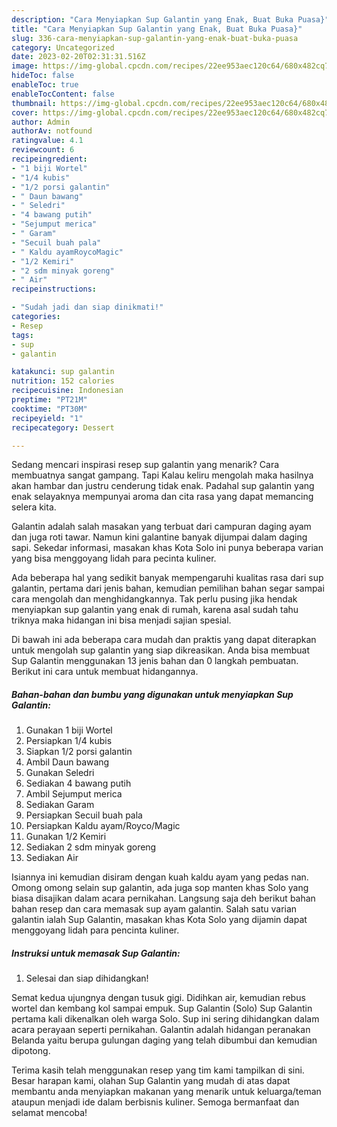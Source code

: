 ```yaml
---
description: "Cara Menyiapkan Sup Galantin yang Enak, Buat Buka Puasa}"
title: "Cara Menyiapkan Sup Galantin yang Enak, Buat Buka Puasa}"
slug: 336-cara-menyiapkan-sup-galantin-yang-enak-buat-buka-puasa
category: Uncategorized
date: 2023-02-20T02:31:31.516Z
image: https://img-global.cpcdn.com/recipes/22ee953aec120c64/680x482cq70/sup-galantin-foto-resep-utama.jpg
hideToc: false
enableToc: true
enableTocContent: false
thumbnail: https://img-global.cpcdn.com/recipes/22ee953aec120c64/680x482cq70/sup-galantin-foto-resep-utama.jpg
cover: https://img-global.cpcdn.com/recipes/22ee953aec120c64/680x482cq70/sup-galantin-foto-resep-utama.jpg
author: Admin
authorAv: notfound
ratingvalue: 4.1
reviewcount: 6
recipeingredient:
- "1 biji Wortel"
- "1/4 kubis"
- "1/2 porsi galantin"
- " Daun bawang"
- " Seledri"
- "4 bawang putih"
- "Sejumput merica"
- " Garam"
- "Secuil buah pala"
- " Kaldu ayamRoycoMagic"
- "1/2 Kemiri"
- "2 sdm minyak goreng"
- " Air"
recipeinstructions:

- "Sudah jadi dan siap dinikmati!"
categories:
- Resep
tags:
- sup
- galantin

katakunci: sup galantin 
nutrition: 152 calories
recipecuisine: Indonesian
preptime: "PT21M"
cooktime: "PT30M"
recipeyield: "1"
recipecategory: Dessert

---
```



Sedang mencari inspirasi resep sup galantin yang menarik? Cara membuatnya sangat gampang. Tapi Kalau keliru mengolah maka hasilnya akan hambar dan justru cenderung tidak enak. Padahal sup galantin yang enak selayaknya mempunyai aroma dan cita rasa yang dapat memancing selera kita.


Galantin adalah salah masakan yang terbuat dari campuran daging ayam dan juga roti tawar. Namun kini galantine banyak dijumpai dalam daging sapi. Sekedar informasi, masakan khas Kota Solo ini punya beberapa varian yang bisa menggoyang lidah para pecinta kuliner.

Ada beberapa hal yang sedikit banyak mempengaruhi kualitas rasa dari sup galantin, pertama dari jenis bahan, kemudian pemilihan bahan segar sampai cara mengolah dan menghidangkannya. Tak perlu pusing jika hendak menyiapkan sup galantin yang enak di rumah, karena asal sudah tahu triknya maka hidangan ini bisa menjadi sajian spesial.


Di bawah ini ada beberapa cara mudah dan praktis yang dapat diterapkan untuk mengolah sup galantin yang siap dikreasikan. Anda bisa membuat Sup Galantin menggunakan 13 jenis bahan dan 0 langkah pembuatan. Berikut ini cara untuk membuat hidangannya.

<!--inarticleads1-->

##### Bahan-bahan dan bumbu yang digunakan untuk menyiapkan Sup Galantin:

1. Gunakan 1 biji Wortel
1. Persiapkan 1/4 kubis
1. Siapkan 1/2 porsi galantin
1. Ambil  Daun bawang
1. Gunakan  Seledri
1. Sediakan 4 bawang putih
1. Ambil Sejumput merica
1. Sediakan  Garam
1. Persiapkan Secuil buah pala
1. Persiapkan  Kaldu ayam/Royco/Magic
1. Gunakan 1/2 Kemiri
1. Sediakan 2 sdm minyak goreng
1. Sediakan  Air


Isiannya ini kemudian disiram dengan kuah kaldu ayam yang pedas nan. Omong omong selain sup galantin, ada juga sop manten khas Solo yang biasa disajikan dalam acara pernikahan. Langsung saja deh berikut bahan bahan resep dan cara memasak sup ayam galantin. Salah satu varian galantin ialah Sup Galantin, masakan khas Kota Solo yang dijamin dapat menggoyang lidah para pencinta kuliner. 

<!--inarticleads2-->

##### Instruksi untuk memasak Sup Galantin:


1. Selesai dan siap dihidangkan!

Semat kedua ujungnya dengan tusuk gigi. Didihkan air, kemudian rebus wortel dan kembang kol sampai empuk. Sup Galantin (Solo) Sup Galantin pertama kali dikenalkan oleh warga Solo. Sup ini sering dihidangkan dalam acara perayaan seperti pernikahan. Galantin adalah hidangan peranakan Belanda yaitu berupa gulungan daging yang telah dibumbui dan kemudian dipotong. 

Terima kasih telah menggunakan resep yang tim kami tampilkan di sini. Besar harapan kami, olahan Sup Galantin yang mudah di atas dapat membantu anda menyiapkan makanan yang menarik untuk keluarga/teman ataupun menjadi ide dalam berbisnis kuliner. Semoga bermanfaat dan selamat mencoba!
